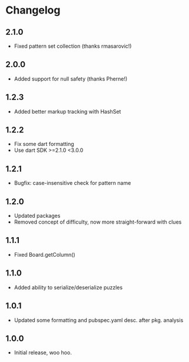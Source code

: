 # Changelog

## 2.1.0
* Fixed pattern set collection (thanks rmasarovic!)

## 2.0.0
* Added support for null safety (thanks Pherne!)

## 1.2.3
* Added better markup tracking with HashSet

## 1.2.2
* Fix some dart formatting
* Use dart SDK >=2.1.0 <3.0.0

## 1.2.1
* Bugfix: case-insensitive check for pattern name

## 1.2.0
* Updated packages
* Removed concept of difficulty, now more straight-forward with clues

## 1.1.1
* Fixed Board.getColumn() 

## 1.1.0
* Added ability to serialize/deserialize puzzles

## 1.0.1
* Updated some formatting and pubspec.yaml desc. after pkg. analysis

## 1.0.0
* Initial release, woo hoo.
